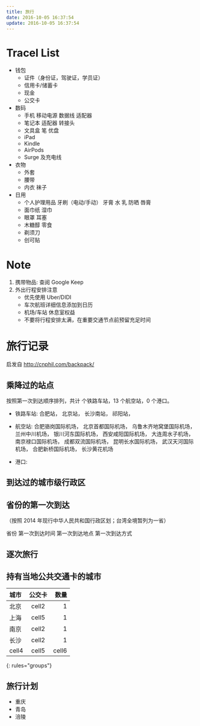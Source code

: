 ```yaml
---
title: 旅行
date: 2016-10-05 16:37:54
update: 2016-10-05 16:37:54
---
```

# Tracel List
* 钱包
  - 证件（身份证，驾驶证，学员证）
  - 信用卡/储蓄卡
  - 现金
  - 公交卡
* 数码
  - 手机 移动电源 数据线 适配器
  - 笔记本 适配器 转接头
  - 文具盒 笔 优盘
  - iPad
  - Kindle
  - AirPods
  - Surge 及充电线
* 衣物
  - 外套
  - 腰带
  - 内衣 袜子
* 日用
  - 个人护理用品 牙刷（电动/手动） 牙膏 水 乳 防晒 唇膏
  - 面巾纸 湿巾
  - 眼罩 耳塞
  - 木糖醇 零食
  - 剃须刀
  - 创可贴

# Note
1. 携带物品: 查阅 Google Keep
2. 外出行程安排注意
    - 优先使用 Uber/DIDI
    - 车次航班详细信息添加到日历
    - 机场/车站 休息室权益
    - 不要将行程安排太满，在重要交通节点前预留充足时间
# 旅行记录
启发自  <http://cnphil.com/backpack/>

## 乘降过的站点
按照第一次到达顺序排列，共计 个铁路车站，13 个航空站，0 个港口。

* 铁路车站:
    合肥站，
    北京站，
    长沙南站，
    祁阳站，

* 航空站:
    合肥骆岗国际机场，
    北京首都国际机场，
    乌鲁木齐地窝堡国际机场，
    兰州中川机场，
    银川河东国际机场，
    西安咸阳国际机场，
    大连周水子机场，
    南京禄口国际机场，
    成都双流国际机场，
    昆明长水国际机场，
    武汉天河国际机场，
    合肥新桥国际机场，
    长沙黄花机场

* 港口:

## 到达过的城市级行政区

## 省份的第一次到达
（按照 2014 年现行中华人民共和国行政区划；台湾全境暂列为一省）

省份  第一次到达时间 第一次到达地点 第一次到达方式


## 逐次旅行

## 持有当地公共交通卡的城市
| 城市 | 公交卡 | 数量 |
|:--------|:-------:|--------:|
| 北京   | cell2   | 1   |
| 上海   | cell5   | 1   |
| 南京   | cell2   | 1   |
| 长沙   | cell2   | 1   |
| cell4   | cell5   | cell6   |
{: rules="groups"}


## 旅行计划
* 重庆
* 青岛
* 涪陵
